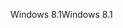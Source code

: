 <span data-ttu-id="7fa3a-101">Windows 8.1</span><span class="sxs-lookup"><span data-stu-id="7fa3a-101">Windows 8.1</span></span>